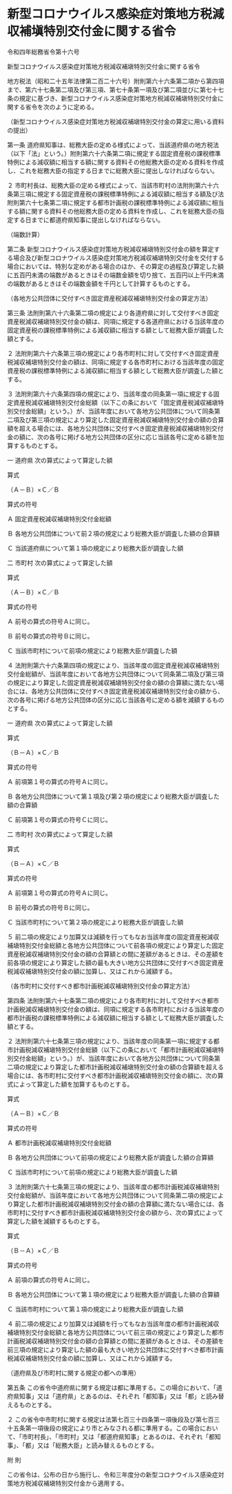 # 新型コロナウイルス感染症対策地方税減収補塡特別交付金に関する省令

令和四年総務省令第十六号

新型コロナウイルス感染症対策地方税減収補塡特別交付金に関する省令

地方税法（昭和二十五年法律第二百二十六号）附則第六十六条第二項から第四項まで、第六十七条第二項及び第三項、第七十条第一項及び第二項並びに第七十七条の規定に基づき、新型コロナウイルス感染症対策地方税減収補塡特別交付金に関する省令を次のように定める。

（新型コロナウイルス感染症対策地方税減収補塡特別交付金の算定に用いる資料の提出）

第一条 道府県知事は、総務大臣の定める様式によって、当該道府県の地方税法（以下「法」という。）附則第六十六条第二項に規定する固定資産税の課税標準特例による減収額に相当する額に関する資料その他総務大臣の定める資料を作成し、これを総務大臣の指定する日までに総務大臣に提出しなければならない。

２ 市町村長は、総務大臣の定める様式によって、当該市町村の法附則第六十六条第三項に規定する固定資産税の課税標準特例による減収額に相当する額及び法附則第六十七条第二項に規定する都市計画税の課税標準特例による減収額に相当する額に関する資料その他総務大臣の定める資料を作成し、これを総務大臣の指定する日までに都道府県知事に提出しなければならない。

（端数計算）

第二条 新型コロナウイルス感染症対策地方税減収補塡特別交付金の額を算定する場合及び新型コロナウイルス感染症対策地方税減収補塡特別交付金を交付する場合においては、特別な定めがある場合のほか、その算定の過程及び算定した額に五百円未満の端数があるときはその端数金額を切り捨て、五百円以上千円未満の端数があるときはその端数金額を千円として計算するものとする。

（各地方公共団体に交付すべき固定資産税減収補塡特別交付金の算定方法）

第三条 法附則第六十六条第二項の規定により各道府県に対して交付すべき固定資産税減収補塡特別交付金の額は、同項に規定する各道府県における当該年度の固定資産税の課税標準特例による減収額に相当する額として総務大臣が調査した額とする。

２ 法附則第六十六条第三項の規定により各市町村に対して交付すべき固定資産税減収補塡特別交付金の額は、同項に規定する各市町村における当該年度の固定資産税の課税標準特例による減収額に相当する額として総務大臣が調査した額とする。

３ 法附則第六十六条第四項の規定により、当該年度の同条第一項に規定する固定資産税減収補塡特別交付金総額（以下この条において「固定資産税減収補塡特別交付金総額」という。）が、当該年度において各地方公共団体について同条第二項及び第三項の規定により算定した固定資産税減収補塡特別交付金の額の合算額を超える場合には、各地方公共団体に交付すべき固定資産税減収補塡特別交付金の額に、次の各号に掲げる地方公共団体の区分に応じ当該各号に定める額を加算するものとする。

一 道府県 次の算式によって算定した額

算式

（Ａ－Ｂ）×Ｃ／Ｂ

算式の符号

Ａ 固定資産税減収補塡特別交付金総額

Ｂ 各地方公共団体について前２項の規定により総務大臣が調査した額の合算額

Ｃ 当該道府県について第１項の規定により総務大臣が調査した額

二 市町村 次の算式によって算定した額

算式

（Ａ－Ｂ）×Ｃ／Ｂ

算式の符号

Ａ 前号の算式の符号Ａに同じ。

Ｂ 前号の算式の符号Ｂに同じ。

Ｃ 当該市町村について前項の規定により総務大臣が調査した額

４ 法附則第六十六条第四項の規定により、当該年度の固定資産税減収補塡特別交付金総額が、当該年度において各地方公共団体について同条第二項及び第三項の規定により算定した固定資産税減収補塡特別交付金の額の合算額に満たない場合には、各地方公共団体に交付すべき固定資産税減収補塡特別交付金の額から、次の各号に掲げる地方公共団体の区分に応じ当該各号に定める額を減額するものとする。

一 道府県 次の算式によって算定した額

算式

（Ｂ－Ａ）×Ｃ／Ｂ

算式の符号

Ａ 前項第１号の算式の符号Ａに同じ。

Ｂ 各地方公共団体について第１項及び第２項の規定により総務大臣が調査した額の合算額

Ｃ 前項第１号の算式の符号Ｃに同じ。

二 市町村 次の算式によって算定した額

算式

（Ｂ－Ａ）×Ｃ／Ｂ

算式の符号

Ａ 前項第１号の算式の符号Ａに同じ。

Ｂ 前号の算式の符号Ｂに同じ。

Ｃ 当該市町村について第２項の規定により総務大臣が調査した額

５ 前二項の規定により加算又は減額を行ってもなお当該年度の固定資産税減収補塡特別交付金総額と各地方公共団体について前各項の規定により算定した固定資産税減収補塡特別交付金の額の合算額との間に差額があるときは、その差額を前各項の規定により算定した額の最も大きい地方公共団体に交付すべき固定資産税減収補塡特別交付金の額に加算し、又はこれから減額する。

（各市町村に交付すべき都市計画税減収補塡特別交付金の算定方法）

第四条 法附則第六十七条第二項の規定により各市町村に対して交付すべき都市計画税減収補塡特別交付金の額は、同項に規定する各市町村における当該年度の都市計画税の課税標準特例による減収額に相当する額として総務大臣が調査した額とする。

２ 法附則第六十七条第三項の規定により、当該年度の同条第一項に規定する都市計画税減収補塡特別交付金総額（以下この条において「都市計画税減収補塡特別交付金総額」という。）が、当該年度において各地方公共団体について同条第二項の規定により算定した都市計画税減収補塡特別交付金の額の合算額を超える場合には、各市町村に交付すべき都市計画税減収補塡特別交付金の額に、次の算式によって算定した額を加算するものとする。

算式

（Ａ－Ｂ）×Ｃ／Ｂ

算式の符号

Ａ 都市計画税減収補塡特別交付金総額

Ｂ 各地方公共団体について前項の規定により総務大臣が調査した額の合算額

Ｃ 当該市町村について前項の規定により総務大臣が調査した額

３ 法附則第六十七条第三項の規定により、当該年度の都市計画税減収補塡特別交付金総額が、当該年度において各地方公共団体について同条第二項の規定により算定した都市計画税減収補塡特別交付金の額の合算額に満たない場合には、各市町村に交付すべき都市計画税減収補塡特別交付金の額から、次の算式によって算定した額を減額するものとする。

算式

（Ｂ－Ａ）×Ｃ／Ｂ

算式の符号

Ａ 前項の算式の符号Ａに同じ。

Ｂ 各地方公共団体について第１項の規定により総務大臣が調査した額の合算額

Ｃ 当該市町村について第１項の規定により総務大臣が調査した額

４ 前二項の規定により加算又は減額を行ってもなお当該年度の都市計画税減収補塡特別交付金総額と各地方公共団体について前三項の規定により算定した都市計画税減収補塡特別交付金の額の合算額との間に差額があるときは、その差額を前三項の規定により算定した額の最も大きい地方公共団体に交付すべき都市計画税減収補塡特別交付金の額に加算し、又はこれから減額する。

（道府県及び市町村に関する規定の都への準用）

第五条 この省令中道府県に関する規定は都に準用する。この場合において、「道府県知事」又は「道府県」とあるのは、それぞれ「都知事」又は「都」と読み替えるものとする。

２ この省令中市町村に関する規定は法第七百三十四条第一項後段及び第七百三十五条第一項後段の規定により市とみなされる都に準用する。この場合において、「市町村長」、「市町村」又は「都道府県知事」とあるのは、それぞれ「都知事」、「都」又は「総務大臣」と読み替えるものとする。

附 則

この省令は、公布の日から施行し、令和三年度分の新型コロナウイルス感染症対策地方税減収補塡特別交付金から適用する。
